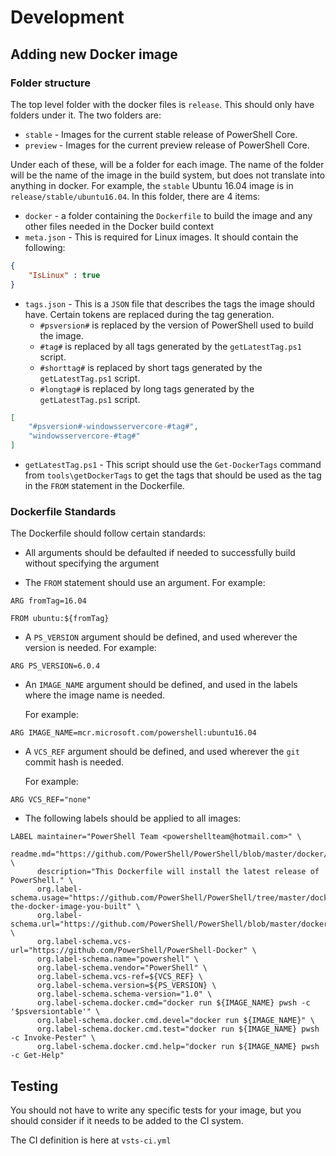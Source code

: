 # Development

## Adding new Docker image

### Folder structure

The top level folder with the docker files is `release`.
This should only have folders under it.
The two folders are:

* `stable` - Images for the current stable release of PowerShell Core.
* `preview` - Images for the current preview release of PowerShell Core.

Under each of these, will be a folder for each image.
The name of the folder will be the name of the image in the build system, but does not translate into anything in docker.
For example, the `stable` Ubuntu 16.04 image is in `release/stable/ubuntu16.04`.
In this folder, there are 4 items:

* `docker` - a folder containing the `Dockerfile` to build the image and any other files needed in the Docker build context
* `meta.json` - This is required for Linux images.  It should contain the following:

```json
{
    "IsLinux" : true
}
```

* `tags.json` - This is a `JSON` file that describes the tags the image should have.
  Certain tokens are replaced during the tag generation.
  * `#psversion#` is replaced by the version of PowerShell used to build the image.
  * `#tag#` is replaced by all tags generated by the `getLatestTag.ps1` script.
  * `#shorttag#` is replaced by short tags generated by the `getLatestTag.ps1` script.
  * `#longtag#` is replaced by long tags generated by the `getLatestTag.ps1` script.

```json
[
    "#psversion#-windowsservercore-#tag#",
    "windowsservercore-#tag#"
]
```

* `getLatestTag.ps1` - This script should use the `Get-DockerTags` command from `tools\getDockerTags` to get the tags that should be used as the tag in the `FROM` statement in the Dockerfile.

### Dockerfile Standards

The Dockerfile should follow certain standards:

* All arguments should be defaulted if needed to successfully build without specifying the argument

* The `FROM` statement should use an argument.
  For example:

```docker
ARG fromTag=16.04

FROM ubuntu:${fromTag}
```

* A `PS_VERSION` argument should be defined, and used wherever the version is needed.
  For example:

```docker
ARG PS_VERSION=6.0.4
```

* An `IMAGE_NAME` argument should be defined, and used in the labels where the image name is needed.

  For example:

```docker
ARG IMAGE_NAME=mcr.microsoft.com/powershell:ubuntu16.04
```

* A `VCS_REF` argument should be defined, and used wherever the `git` commit hash is needed.

  For example:

```docker
ARG VCS_REF="none"
```

* The following labels should be applied to all images:

```docker
LABEL maintainer="PowerShell Team <powershellteam@hotmail.com>" \
      readme.md="https://github.com/PowerShell/PowerShell/blob/master/docker/README.md" \
      description="This Dockerfile will install the latest release of PowerShell." \
      org.label-schema.usage="https://github.com/PowerShell/PowerShell/tree/master/docker#run-the-docker-image-you-built" \
      org.label-schema.url="https://github.com/PowerShell/PowerShell/blob/master/docker/README.md" \
      org.label-schema.vcs-url="https://github.com/PowerShell/PowerShell-Docker" \
      org.label-schema.name="powershell" \
      org.label-schema.vendor="PowerShell" \
      org.label-schema.vcs-ref=${VCS_REF} \
      org.label-schema.version=${PS_VERSION} \
      org.label-schema.schema-version="1.0" \
      org.label-schema.docker.cmd="docker run ${IMAGE_NAME} pwsh -c '$psversiontable'" \
      org.label-schema.docker.cmd.devel="docker run ${IMAGE_NAME}" \
      org.label-schema.docker.cmd.test="docker run ${IMAGE_NAME} pwsh -c Invoke-Pester" \
      org.label-schema.docker.cmd.help="docker run ${IMAGE_NAME} pwsh -c Get-Help"
```

## Testing

You should not have to write any specific tests for your image,
but you should consider if it needs to be added to the CI system.

The CI definition is here at `vsts-ci.yml`
